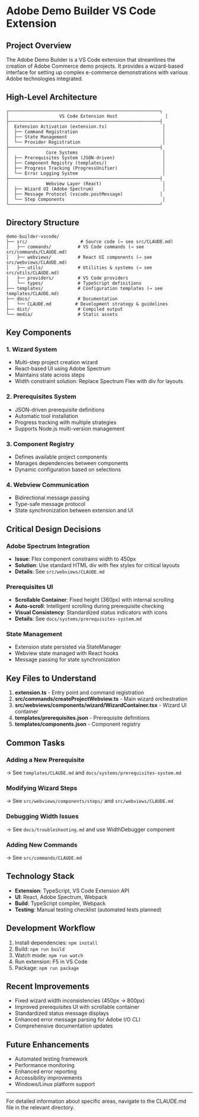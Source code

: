 # Adobe Demo Builder VS Code Extension

## Project Overview

The Adobe Demo Builder is a VS Code extension that streamlines the creation of Adobe Commerce demo projects. It provides a wizard-based interface for setting up complex e-commerce demonstrations with various Adobe technologies integrated.

## High-Level Architecture

```
┌─────────────────────────────────────────────────────────┐
│                   VS Code Extension Host                  │
├─────────────────────────────────────────────────────────┤
│  Extension Activation (extension.ts)                     │
│  ├── Command Registration                                │
│  ├── State Management                                    │
│  └── Provider Registration                               │
├─────────────────────────────────────────────────────────┤
│              Core Systems                                │
│  ├── Prerequisites System (JSON-driven)                  │
│  ├── Component Registry (templates/)                     │
│  ├── Progress Tracking (ProgressUnifier)                 │
│  └── Error Logging System                                │
├─────────────────────────────────────────────────────────┤
│              Webview Layer (React)                       │
│  ├── Wizard UI (Adobe Spectrum)                          │
│  ├── Message Protocol (vscode.postMessage)              │
│  └── Step Components                                     │
└─────────────────────────────────────────────────────────┘
```

## Directory Structure

```
demo-builder-vscode/
├── src/                    # Source code (→ see src/CLAUDE.md)
│   ├── commands/          # VS Code commands (→ see src/commands/CLAUDE.md)
│   ├── webviews/          # React UI components (→ see src/webviews/CLAUDE.md)
│   ├── utils/             # Utilities & systems (→ see src/utils/CLAUDE.md)
│   ├── providers/         # VS Code providers
│   └── types/             # TypeScript definitions
├── templates/             # Configuration templates (→ see templates/CLAUDE.md)
├── docs/                  # Documentation
│   └── CLAUDE.md         # Development strategy & guidelines
├── dist/                  # Compiled output
└── media/                 # Static assets
```

## Key Components

### 1. **Wizard System**
- Multi-step project creation wizard
- React-based UI using Adobe Spectrum
- Maintains state across steps
- Width constraint solution: Replace Spectrum Flex with div for layouts

### 2. **Prerequisites System**
- JSON-driven prerequisite definitions
- Automatic tool installation
- Progress tracking with multiple strategies
- Supports Node.js multi-version management

### 3. **Component Registry**
- Defines available project components
- Manages dependencies between components
- Dynamic configuration based on selections

### 4. **Webview Communication**
- Bidirectional message passing
- Type-safe message protocol
- State synchronization between extension and UI

## Critical Design Decisions

### Adobe Spectrum Integration
- **Issue**: Flex component constrains width to 450px
- **Solution**: Use standard HTML div with flex styles for critical layouts
- **Details**: See `src/webviews/CLAUDE.md`

### Prerequisites UI
- **Scrollable Container**: Fixed height (360px) with internal scrolling
- **Auto-scroll**: Intelligent scrolling during prerequisite checking
- **Visual Consistency**: Standardized status indicators with icons
- **Details**: See `docs/systems/prerequisites-system.md`

### State Management
- Extension state persisted via StateManager
- Webview state managed with React hooks
- Message passing for state synchronization

## Key Files to Understand

1. **extension.ts** - Entry point and command registration
2. **src/commands/createProjectWebview.ts** - Main wizard orchestration
3. **src/webviews/components/wizard/WizardContainer.tsx** - Wizard UI container
4. **templates/prerequisites.json** - Prerequisite definitions
5. **templates/components.json** - Component registry

## Common Tasks

### Adding a New Prerequisite
→ See `templates/CLAUDE.md` and `docs/systems/prerequisites-system.md`

### Modifying Wizard Steps
→ See `src/webviews/components/steps/` and `src/webviews/CLAUDE.md`

### Debugging Width Issues
→ See `docs/troubleshooting.md` and use WidthDebugger component

### Adding New Commands
→ See `src/commands/CLAUDE.md`

## Technology Stack

- **Extension**: TypeScript, VS Code Extension API
- **UI**: React, Adobe Spectrum, Webpack
- **Build**: TypeScript compiler, Webpack
- **Testing**: Manual testing checklist (automated tests planned)

## Development Workflow

1. Install dependencies: `npm install`
2. Build: `npm run build`
3. Watch mode: `npm run watch`
4. Run extension: F5 in VS Code
5. Package: `npm run package`

## Recent Improvements

- Fixed wizard width inconsistencies (450px → 800px)
- Improved prerequisites UI with scrollable container
- Standardized status message displays
- Enhanced error message parsing for Adobe I/O CLI
- Comprehensive documentation updates

## Future Enhancements

- Automated testing framework
- Performance monitoring
- Enhanced error reporting  
- Accessibility improvements
- Windows/Linux platform support

---

For detailed information about specific areas, navigate to the CLAUDE.md file in the relevant directory.